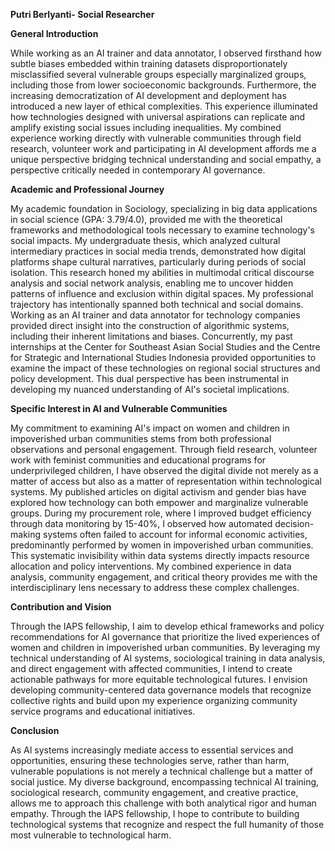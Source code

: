 <!DOCTYPE html>
<html>
<head>
    <p><b>Putri Berlyanti- Social Researcher</b></p>
    

<p><b>General Introduction</b></p>

While working as an AI trainer and data annotator, I observed firsthand how subtle biases embedded within training datasets disproportionately misclassified several vulnerable groups especially marginalized groups, including those from lower socioeconomic backgrounds. Furthermore, the increasing democratization of AI development and deployment has introduced a new layer of ethical complexities. This experience illuminated how technologies designed with universal aspirations can replicate and amplify existing social issues including inequalities. My combined experience working directly with vulnerable communities through field research, volunteer work and participating in AI development affords me a unique perspective bridging technical understanding and social empathy, a perspective critically needed in contemporary AI governance.

<p><b>Academic and Professional Journey</b></p>

My academic foundation in Sociology, specializing in big data applications in social science (GPA: 3.79/4.0), provided me with the theoretical frameworks and methodological tools necessary to examine technology's social impacts. My undergraduate thesis, which analyzed cultural intermediary practices in social media trends, demonstrated how digital platforms shape cultural narratives, particularly during periods of social isolation. This research honed my abilities in multimodal critical discourse analysis and social network analysis, enabling me to uncover hidden patterns of influence and exclusion within digital spaces.
My professional trajectory has intentionally spanned both technical and social domains. Working as an AI trainer and data annotator for technology companies provided direct insight into the construction of algorithmic systems, including their inherent limitations and biases. Concurrently, my past internships at the Center for Southeast Asian Social Studies and the Centre for Strategic and International Studies Indonesia provided opportunities to examine the impact of these technologies on regional social structures and policy development. This dual perspective has been instrumental in developing my nuanced understanding of AI's societal implications.

<p><b>Specific Interest in AI and Vulnerable Communities</b></p>

My commitment to examining AI's impact on women and children in impoverished urban communities stems from both professional observations and personal engagement. Through field research, volunteer work with feminist communities and educational programs for underprivileged children, I have observed the digital divide not merely as a matter of access but also as a matter of representation within technological systems. My published articles on digital activism and gender bias have explored how technology can both empower and marginalize vulnerable groups.
During my procurement role, where I improved budget efficiency through data monitoring by 15-40%, I observed how automated decision-making systems often failed to account for informal economic activities, predominantly performed by women in impoverished urban communities. This systematic invisibility within data systems directly impacts resource allocation and policy interventions. My combined experience in data analysis, community engagement, and critical theory provides me with the interdisciplinary lens necessary to address these complex challenges.

<p><b>Contribution and Vision</b></p>

Through the IAPS fellowship, I aim to develop ethical frameworks and policy recommendations for AI governance that prioritize the lived experiences of women and children in impoverished urban communities. By leveraging my technical understanding of AI systems, sociological training in data analysis, and direct engagement with affected communities, I intend to create actionable pathways for more equitable technological futures. I envision developing community-centered data governance models that recognize collective rights and build upon my experience organizing community service programs and educational initiatives.

<p><b>Conclusion</b></p>

As AI systems increasingly mediate access to essential services and opportunities, ensuring these technologies serve, rather than harm, vulnerable populations is not merely a technical challenge but a matter of social justice. My diverse background, encompassing technical AI training, sociological research, community engagement, and creative practice, allows me to approach this challenge with both analytical rigor and human empathy. Through the IAPS fellowship, I hope to contribute to building technological systems that recognize and respect the full humanity of those most vulnerable to technological harm.

</body>
</html>
